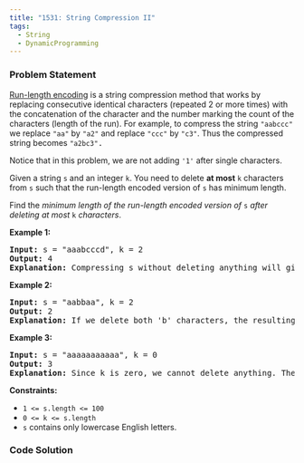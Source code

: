 ```yaml
---
title: "1531: String Compression II"
tags:
  - String
  - DynamicProgramming
---
```

### Problem Statement

<p><a href="http://en.wikipedia.org/wiki/Run-length_encoding">Run-length encoding</a> is a string compression method that works by replacing consecutive identical characters (repeated 2 or more times) with the concatenation of the character and the number marking the count of the characters (length of the run). For example, to compress the string <code>&quot;aabccc&quot;</code> we replace <font face="monospace"><code>&quot;aa&quot;</code></font> by <font face="monospace"><code>&quot;a2&quot;</code></font> and replace <font face="monospace"><code>&quot;ccc&quot;</code></font> by <font face="monospace"><code>&quot;c3&quot;</code></font>. Thus the compressed string becomes <font face="monospace"><code>&quot;a2bc3&quot;</code>.</font></p>

<p>Notice that in this problem, we are not adding <code>&#39;1&#39;</code> after single characters.</p>

<p>Given a string <code>s</code> and an integer <code>k</code>. You need to delete <strong>at most</strong> <code>k</code> characters from <code>s</code> such that the run-length encoded version of <code>s</code> has minimum length.</p>

<p>Find the <em>minimum length of the run-length encoded version of </em><code>s</code><em> after deleting at most </em><code>k</code><em> characters</em>.</p>


<p><strong class="example">Example 1:</strong></p>

<pre>
<strong>Input:</strong> s = &quot;aaabcccd&quot;, k = 2
<strong>Output:</strong> 4
<b>Explanation: </b>Compressing s without deleting anything will give us &quot;a3bc3d&quot; of length 6. Deleting any of the characters &#39;a&#39; or &#39;c&#39; would at most decrease the length of the compressed string to 5, for instance delete 2 &#39;a&#39; then we will have s = &quot;abcccd&quot; which compressed is abc3d. Therefore, the optimal way is to delete &#39;b&#39; and &#39;d&#39;, then the compressed version of s will be &quot;a3c3&quot; of length 4.</pre>

<p><strong class="example">Example 2:</strong></p>

<pre>
<strong>Input:</strong> s = &quot;aabbaa&quot;, k = 2
<strong>Output:</strong> 2
<b>Explanation: </b>If we delete both &#39;b&#39; characters, the resulting compressed string would be &quot;a4&quot; of length 2.
</pre>

<p><strong class="example">Example 3:</strong></p>

<pre>
<strong>Input:</strong> s = &quot;aaaaaaaaaaa&quot;, k = 0
<strong>Output:</strong> 3
<strong>Explanation: </strong>Since k is zero, we cannot delete anything. The compressed string is &quot;a11&quot; of length 3.
</pre>


<p><strong>Constraints:</strong></p>

<ul>
	<li><code>1 &lt;= s.length &lt;= 100</code></li>
	<li><code>0 &lt;= k &lt;= s.length</code></li>
	<li><code>s</code> contains only lowercase English letters.</li>
</ul>


### Code Solution

```python

```
